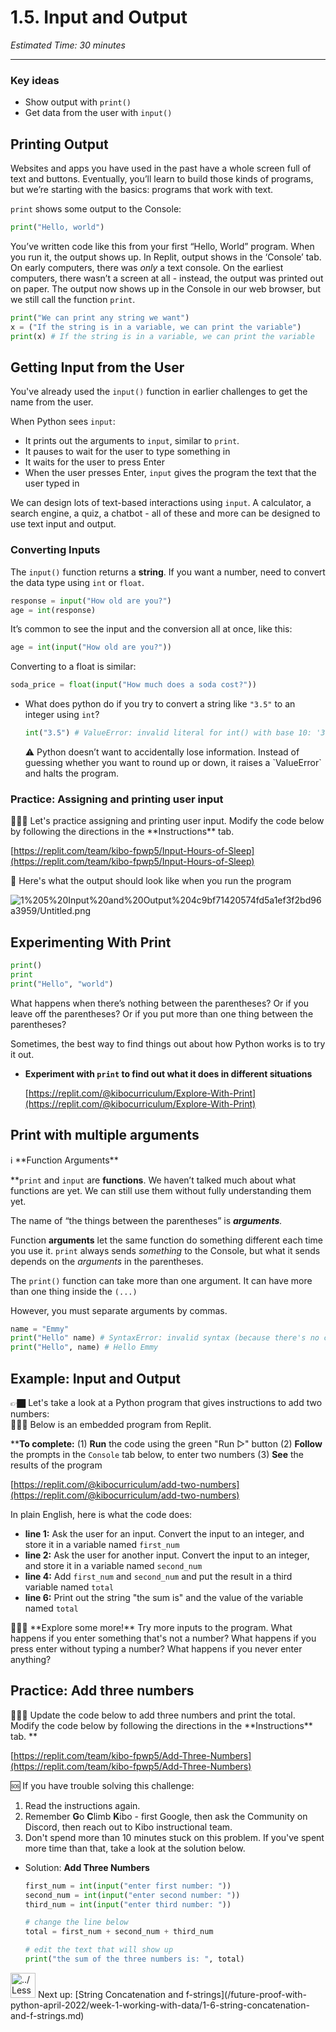 # 1.5. Input and Output

*Estimated Time: 30 minutes*

---

### Key ideas

- Show output with `print()`
- Get data from the user with `input()`

## Printing Output

Websites and apps you have used in the past have a whole screen full of text and buttons. Eventually, you’ll learn to build those kinds of programs, but we’re starting with the basics: programs that work with text.

`print` shows some output to the Console:

```python
print("Hello, world")
```

You’ve written code like this from your first “Hello, World” program. When you run it, the output shows up. In Replit, output shows in the ‘Console’ tab. On early computers, there was *only* a text console. On the earliest computers, there wasn’t a screen at all - instead, the output was printed out on paper. The output now shows up in the Console in our web browser, but we still call the function `print`.

```python
print("We can print any string we want")
x = ("If the string is in a variable, we can print the variable")
print(x) # If the string is in a variable, we can print the variable
```

## Getting Input from the User

You've already used the `input()` function in earlier challenges to get the name from the user.

When Python sees `input`:

- It prints out the arguments to `input`, similar to `print`.
- It pauses to wait for the user to type something in
- It waits for the user to press Enter
- When the user presses Enter, `input` gives the program the text that the user typed in

We can design lots of text-based interactions using `input`. A calculator, a search engine, a quiz, a chatbot - all of these and more can be designed to use text input and output.

### Converting Inputs

The `input()` function returns a **string**. If you want a number, need to convert the data type using `int` or `float`.

```python
response = input("How old are you?")
age = int(response)
```

It’s common to see the input and the conversion all at once, like this:

```python
age = int(input("How old are you?"))
```

Converting to a float is similar:

```python
soda_price = float(input("How much does a soda cost?"))
```

- What does python do if you try to convert a string like `"3.5"` to an integer using `int`?
    
    ```python
    int("3.5") # ValueError: invalid literal for int() with base 10: '3.5'
    ```
    
    <aside>
    ⚠️ Python doesn’t want to accidentally lose information. Instead of guessing whether you want to round up or down, it raises a `ValueError` and halts the program.
    
    </aside>
    

### Practice: Assigning and printing user input

<aside>
👩🏿‍💻 Let's practice assigning and printing user input. Modify the code below by following the directions in the **Instructions** tab.

</aside>

[https://replit.com/team/kibo-fpwp5/Input-Hours-of-Sleep](https://replit.com/team/kibo-fpwp5/Input-Hours-of-Sleep)

<aside>
📌 Here's what the output should look like when you run the program

![1%205%20Input%20and%20Output%204c9bf71420574fd5a1ef3f2bd96a3959/Untitled.png](/future-proof-with-python-april-2022/lesson-0-learning-with-kibo/0-1-lesson-topics-and-navigation/untitled.png)

</aside>

## Experimenting With Print

```python
print()
print
print("Hello", "world")
```

What happens when there’s nothing between the parentheses? Or if you leave off the parentheses? Or if you put more than one thing between the parentheses?

Sometimes, the best way to find things out about how Python works is to try it out.

- **Experiment with `print` to find out what it does in different situations**
    
    [https://replit.com/@kibocurriculum/Explore-With-Print](https://replit.com/@kibocurriculum/Explore-With-Print)
    

## Print with multiple arguments

<aside>
ℹ️ **Function Arguments**

**`print` and `input` are **functions**. We haven’t talked much about what functions are yet. We can still use them without fully understanding them yet. 

The name of “the things between the parentheses” is ***arguments**.*

Function **arguments** let the same function do something different each time you use it. `print` always sends *something* to the Console, but what it sends depends on the *arguments* in the parentheses.

</aside>

The `print()` function can take more than one argument. It can have more than one thing inside the `(...)`

However, you must separate arguments by commas.

```python
name = "Emmy"
print("Hello" name) # SyntaxError: invalid syntax (because there's no comma)
print("Hello", name) # Hello Emmy
```

## **Example: Input and Output**

<aside>
👉🏿 Let's take a look at a Python program that gives instructions to add two numbers:

<aside>
👩🏿‍💻 Below is an embedded program from Replit. 

****To complete:**
(1) **Run** the code using the green "Run ▷" button
(2) **Follow** the prompts in the `Console` tab below, to enter two numbers
(3) **See** the results of the program

</aside>

[https://replit.com/@kibocurriculum/add-two-numbers](https://replit.com/@kibocurriculum/add-two-numbers)

In plain English, here is what the code does:

- **line 1:** Ask the user for an input. Convert the input to an integer, and store it in a variable named `first_num`
- **line 2:** Ask the user for another input. Convert the input to an integer, and store it in a variable named `second_num`
- **line 4:** Add `first_num` and `second_num` and put the result in a third variable named `total`
- **line 6:** Print out the string "the sum is" and the value of the variable named `total`

<aside>
🧑🏿‍🔬 **Explore some more!**
Try more inputs to the program. What happens if you enter something that's not a number?  What happens if you press enter without typing a number? What happens if you never enter anything?

</aside>

</aside>

## Practice: Add three numbers

<aside>
👩🏿‍💻 Update the code below to add three numbers and print the total. Modify the code below by following the directions in the **Instructions** tab.
**

</aside>

[https://replit.com/team/kibo-fpwp5/Add-Three-Numbers](https://replit.com/team/kibo-fpwp5/Add-Three-Numbers)

<aside>
🆘 If you have trouble solving this challenge:

1) Read the instructions again.
2) Remember **G**o **C**limb **K**ibo - first Google, then ask the Community on Discord, then reach out to Kibo instructional team.
3) Don't spend more than 10 minutes stuck on this problem. If you've spent more time than that, take a look at the solution below.

</aside>

- Solution: **Add Three Numbers**
    
    ```python
    first_num = int(input("enter first number: "))
    second_num = int(input("enter second number: "))
    third_num = int(input("enter third number: "))
    
    # change the line below
    total = first_num + second_num + third_num
    
    # edit the text that will show up
    print("the sum of the three numbers is: ", total)
    ```
    

<aside>
<img src="../Lesson%200%20Learning%20With%20Kibo%2032002756da8b4ed2a610df0347af2a08/man-in-hike.png" alt="../Lesson%200%20Learning%20With%20Kibo%2032002756da8b4ed2a610df0347af2a08/man-in-hike.png" width="40px" /> Next up: [String Concatenation and f-strings](/future-proof-with-python-april-2022/week-1-working-with-data/1-6-string-concatenation-and-f-strings.md)

</aside>